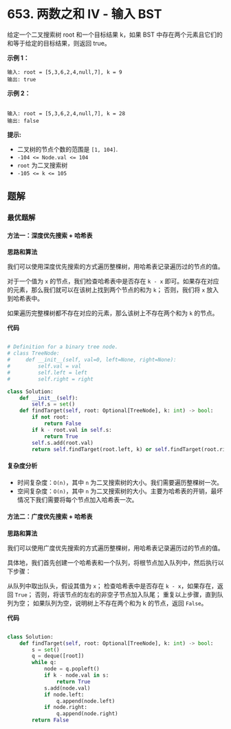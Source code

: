 # 653. 两数之和 IV - 输入 BST
给定一个二叉搜索树 root 和一个目标结果 k，如果 BST 中存在两个元素且它们的和等于给定的目标结果，则返回 true。


**示例 1：**

```
输入: root = [5,3,6,2,4,null,7], k = 9
输出: true
```
**示例 2：**
```

输入: root = [5,3,6,2,4,null,7], k = 28
输出: false
``` 

**提示:**

- 二叉树的节点个数的范围是  `[1, 104]`.
- `-104 <= Node.val <= 104`
- `root` 为二叉搜索树
- `-105 <= k <= 105`

## 题解
### 最优题解
#### 方法一：深度优先搜索 + 哈希表
**思路和算法**

我们可以使用深度优先搜索的方式遍历整棵树，用哈希表记录遍历过的节点的值。

对于一个值为 `x` 的节点，我们检查哈希表中是否存在 `k - x` 即可。如果存在对应的元素，那么我们就可以在该树上找到两个节点的和为 `k`； 否则，我们将 `x` 放入到哈希表中。

如果遍历完整棵树都不存在对应的元素，那么该树上不存在两个和为 `k` 的节点。

**代码**

```python

# Definition for a binary tree node.
# class TreeNode:
#     def __init__(self, val=0, left=None, right=None):
#         self.val = val
#         self.left = left
#         self.right = right

class Solution:
    def __init__(self):
        self.s = set()
    def findTarget(self, root: Optional[TreeNode], k: int) -> bool:
        if not root:
            return False
        if k - root.val in self.s:
            return True
        self.s.add(root.val)
        return self.findTarget(root.left, k) or self.findTarget(root.right, k) 
```
#### 复杂度分析

- 时间复杂度：`O(n)`，其中 `n` 为二叉搜索树的大小。我们需要遍历整棵树一次。
- 空间复杂度：`O(n)`，其中 `n` 为二叉搜索树的大小。主要为哈希表的开销，最坏情况下我们需要将每个节点加入哈希表一次。

#### 方法二：广度优先搜索 + 哈希表
**思路和算法**

我们可以使用广度优先搜索的方式遍历整棵树，用哈希表记录遍历过的节点的值。

具体地，我们首先创建一个哈希表和一个队列，将根节点加入队列中，然后执行以下步骤：

从队列中取出队头，假设其值为 `x`；
检查哈希表中是否存在 `k - x`，如果存在，返回 `True`；
否则，将该节点的左右的非空子节点加入队尾；
重复以上步骤，直到队列为空；
如果队列为空，说明树上不存在两个和为 k 的节点，返回 `False`。

**代码**

```python

class Solution:
    def findTarget(self, root: Optional[TreeNode], k: int) -> bool:
        s = set()
        q = deque([root])
        while q:
            node = q.popleft()
            if k - node.val in s:
                return True
            s.add(node.val)
            if node.left:
                q.append(node.left)
            if node.right:
                q.append(node.right)
        return False        
```
